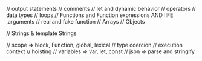 // output statements
 // comments 
 // let and dynamic behavior
  // operators 
  // data types 
  // loops 
  // Functions and Function expressions AND IIFE ,arguments 
  // real and fake function 
  // Arrays 
  // Objects

// Strings & template Strings

// scope => block, Function, global, lexical
 // type coercion
  // execution context 
  // hoisting 
  // variables => var, let, const 
  // json => parse and stringify